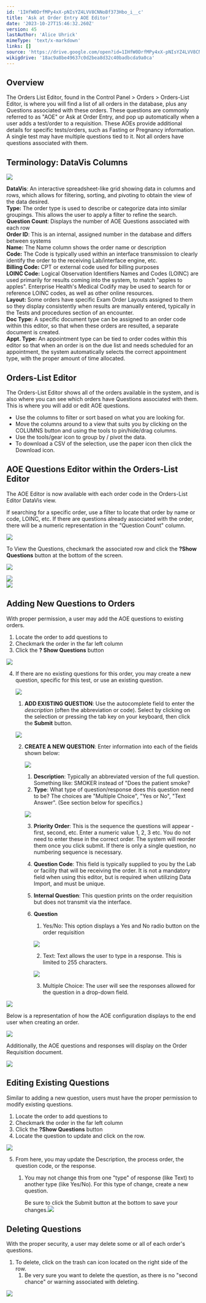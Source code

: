 ```yaml
---
id: '1IHfW0DrfMPy4xX-pNIsYZ4LVV8CNNoBf373Hbo_i__c'
title: 'Ask at Order Entry AOE Editor'
date: '2023-10-27T15:46:32.260Z'
version: 45
lastAuthor: 'Alice Uhrick'
mimeType: 'text/x-markdown'
links: []
source: 'https://drive.google.com/open?id=1IHfW0DrfMPy4xX-pNIsYZ4LVV8CNNoBf373Hbo_i__c'
wikigdrive: '18ac9a8be49637c0d2bea8d32c40badbcda9a0ca'
---
```

## Overview

The Orders List Editor, found in the Control Panel > Orders > Orders-List Editor, is where you will find a list of all orders in the database, plus any Questions associated with these orders. These questions are commonly referred to as "AOE" or Ask at Order Entry, and pop up automatically when a user adds a test/order to a requisition. These AOEs provide additional details for specific tests/orders, such as Fasting or Pregnancy information. A single test may have multiple questions tied to it. Not all orders have questions associated with them.

## Terminology: DataVis Columns


![](../ask-at-order-entry-aoe-editor.assets/dad08343e74b63bbeca288226b0a46af.png)

**DataVis**: An interactive spreadsheet-like grid showing data in columns and rows, which allows for filtering, sorting, and pivoting to obtain the view of the data desired.  
**Type:** The order type is used to describe or categorize data into similar groupings. This allows the user to apply a filter to refine the search.  
**Question Count**: Displays the number of AOE Questions associated with each row  
**Order ID**: This is an internal, assigned number in the database and differs between systems  
**Name:** The Name column shows the order name or description  
**Code:** The Code is typically used within an interface transmission to clearly identify the order to the receiving Lab/interface engine, etc.  
**Billing Code:** CPT or external code used for billing purposes  
**LOINC Code:**  Logical Observation Identifiers Names and Codes (LOINC) are used primarily for results coming into the system, to match "apples to apples". Enterprise Health's Medical Codify may be used to search for or reference LOINC codes, as well as other online resources.  
**Layout:** Some orders have specific Exam Order Layouts assigned to them so they display consistently when results are manually entered, typically in the Tests and procedures section of an encounter.  
**Doc Type:** A specific document type can be assigned to an order code within this editor, so that when these orders are resulted, a separate document is created.  
**Appt. Type:** An appointment type can be tied to order codes within this editor so that when an order is on the due list and needs scheduled for an appointment, the system automatically selects the correct appointment type, with the proper amount of time allocated.

## Orders-List Editor

The Orders-List Editor shows all of the orders available in the system, and is also where you can see which orders have Questions associated with them. This is where you will add or edit AOE questions.

* Use the columns to filter or sort based on what you are looking for. 
* Move the columns around to a view that suits you by clicking on the COLUMNS button and using the tools to pin/hide/drag columns.
* Use the tools/gear icon to group by / pivot the data.
* To download a CSV of the selection, use the paper icon then click the Download icon.

## AOE Questions Editor within the Orders-List Editor

The AOE Editor is now available with each order code in the Orders-List Editor DataVis view.

If searching for a specific order, use a filter to locate that order by name or code, LOINC, etc. If there are questions already associated with the order, there will be a numeric representation in the "Question Count" column.

![](../ask-at-order-entry-aoe-editor.assets/980d6b1d79fa863710d4a07cdfd1c101.png)


To View the Questions, checkmark the associated row and click the **?Show Questions** button at the bottom of the screen. 

![](../ask-at-order-entry-aoe-editor.assets/f0ecd8aadd108df98cf2a7198e825385.png)


![](../ask-at-order-entry-aoe-editor.assets/ee3deef278150024c1704a88348b441c.png)  
![](../ask-at-order-entry-aoe-editor.assets/62919b9d99d21d06cdfbd35e6a5f4643.png)


## Adding New Questions to Orders

With proper permission, a user may add the AOE questions to existing orders.

1. Locate the order to add questions to
2. Checkmark the order in the far left column 
3. Click the <strong>? Show Questions</strong> button

![](../ask-at-order-entry-aoe-editor.assets/0f4303106e5e935e7897e8c613937821.png)

4. If there are no existing questions for this order, you may create a new question, specific for this test, or use an existing question. 

   ![](../ask-at-order-entry-aoe-editor.assets/8d83a7d5297ca5a60a6416024b0d1820.png)

   1. <strong>ADD EXISTING QUESTION</strong>: Use the autocomplete field to enter the <em>description</em> (often the abbreviation or code). Select by clicking on the selection or pressing the tab key on your keyboard, then click the <strong>Submit</strong> button.

   ![](../ask-at-order-entry-aoe-editor.assets/faa3694e34c716b9eeed62dfcd60f01b.png)


   2. <strong>CREATE A NEW QUESTION</strong>: Enter information into each of the fields shown below:

      ![](../ask-at-order-entry-aoe-editor.assets/b5fa159c1b7d11975842791a92e2b3d3.png)

      1. <strong>Description</strong>: Typically an abbreviated version of the full question. Something like: SMOKER instead of "Does the patient smoke?
      2. <strong>Type</strong>: What type of question/response does this question need to be? The choices are "Multiple Choice", "Yes or No", "Text Answer". (See section below for specifics.)

      ![](../ask-at-order-entry-aoe-editor.assets/dfa50e4509a32f0f19e003171e11cc9c.png)

      3. <strong>Priority Order</strong>: This is the sequence the questions will appear - first, second, etc. Enter a numeric value 1, 2, 3 etc. You do not need to enter these in the correct order. The system will reorder them once you click submit.  If there is only a single question, no numbering sequence is necessary.
      4. <strong>Question Code</strong>: This field is typically supplied to you by the Lab or facility that will be receiving the order. It is not a mandatory field when using this editor, but is required when utilizing Data Import, and must be unique.
      5. <strong>Internal Question</strong>: This question prints on the order requisition but does not transmit via the interface.
      6. <strong>Question</strong> 
         1. Yes/No:  This option displays a Yes and No radio button on the order requisition

         ![](../ask-at-order-entry-aoe-editor.assets/ec7d0933cddc4aa5b88e745b111acc72.png)

         2. Text: Text allows the user to type in a response. This is limited to 255 characters.

         ![](../ask-at-order-entry-aoe-editor.assets/6ec818f229b86fac46105682bfafe76a.png)

         3. Multiple Choice: The user will see the responses allowed for the question in a drop-down field.

![](../ask-at-order-entry-aoe-editor.assets/2dbacd9ef5b38d5bec8e13ad1880dcd4.png)


Below is a representation of how the AOE configuration displays to the end user when creating an order.

![](../ask-at-order-entry-aoe-editor.assets/48bab94a51876ad2cf02cc9a84f11363.png)


Additionally, the AOE questions and responses will display on the Order Requisition document.

![](../ask-at-order-entry-aoe-editor.assets/a3cb6f204a19819bb11678d07ce14a6b.png)


## Editing Existing Questions

Similar to adding a new question, users must have the proper permission to modify existing questions.
1. Locate the order to add questions to
2. Checkmark the order in the far left column 
3. Click the <strong>?Show Questions</strong> button
4. Locate the question to update and click on the row. 

![](../ask-at-order-entry-aoe-editor.assets/b530241c941f9e8289829b8e0a8f8e0f.png)

5. From here, you may update the Description, the process order, the question code, or the response.
   1. You may not change this from one "type" of response (like Text) to another type (like Yes/No).  For this type of change, create a new question. 

      Be sure to click the Submit button at the bottom to save your changes.<img src="../ask-at-order-entry-aoe-editor.assets/ecaf0e06e80e72208eb7743266d642e6.png" />



## Deleting Questions

With the proper security, a user may delete some or all of each order's questions.
1. To delete, click on the trash can icon located on the right side of the row. 
   1. Be very sure you want to delete the question, as there is no "second chance" or warning associated with deleting.

![](../ask-at-order-entry-aoe-editor.assets/47b3918a214acca9b14fbe799faf465b.png)


